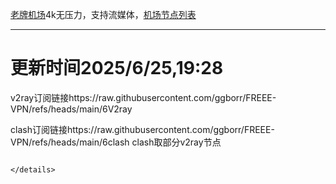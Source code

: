
[老牌机场](https://www.linghunyun.com/#/register?code=KBcl8cHj)4k无压力，支持流媒体，[机场节点列表](https://github.com/ggborr/FREEE-VPN/blob/main/%E8%8A%82%E7%82%B9%E5%88%97%E8%A1%A8.pdf)
****

# 更新时间2025/6/25,19:28
v2ray订阅链接https://raw.githubusercontent.com/ggborr/FREEE-VPN/refs/heads/main/6V2ray

clash订阅链接https://raw.githubusercontent.com/ggborr/FREEE-VPN/refs/heads/main/6clash
clash取部分v2ray节点
  
 
  
``` 
 
</details>

 

